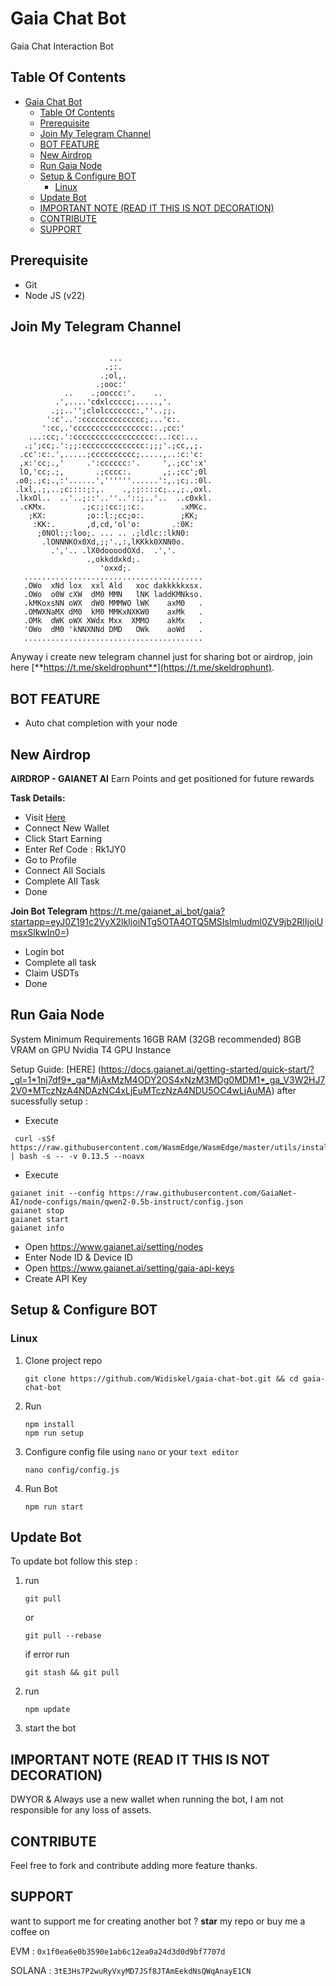# Gaia Chat Bot

Gaia Chat Interaction Bot

## Table Of Contents
- [Gaia Chat Bot](#gaia-chat-bot)
  - [Table Of Contents](#table-of-contents)
  - [Prerequisite](#prerequisite)
  - [Join My Telegram Channel](#join-my-telegram-channel)
  - [BOT FEATURE](#bot-feature)
  - [New Airdrop](#new-airdrop)
  - [Run Gaia Node](#run-gaia-node)
  - [Setup \& Configure BOT](#setup--configure-bot)
    - [Linux](#linux)
  - [Update Bot](#update-bot)
  - [IMPORTANT NOTE (READ IT THIS IS NOT DECORATION)](#important-note-read-it-this-is-not-decoration)
  - [CONTRIBUTE](#contribute)
  - [SUPPORT](#support)

## Prerequisite
- Git
- Node JS (v22)

## Join My Telegram Channel
```
                                                          
                      ...                                 
                     .;:.                                 
                    .;ol,.                                
                   .;ooc:'                                
            ..    .;ooccc:'.    ..                        
          .',....'cdxlccccc;.....,'.                      
         .;;..'';clolccccccc:,''..;;.                     
        ':c'..':cccccccccccccc;...'c:.                    
       ':cc,.'ccccccccccccccccc:..;cc:'                   
    ...:cc;.':cccccccccccccccccc:..:cc:...                
   .;';cc;.':;;:cccccccccccccc:;;;'.;cc,,;.               
  .cc':c:.',.....;cccccccccc;.....,..:c:'c:               
  ,x:'cc;.,'     .':cccccc:'.     ',.;cc':x'              
  lO,'cc;.;,       .;cccc:.       ,;.;cc';0l              
 .o0;.;c;.,:'......',''''''......':,.;c;.:0l.             
 .lxl,.;,..;c::::;:,.    .,:;::::c;..,;.,oxl.             
 .lkxOl..  ..'..;::'..''..'::;..'..  ..c0xkl.             
  .cKMx.        .;c:;:cc:;:c:.        .xMKc.              
    ;KX:         ;o::l:;cc;o:.        ;KK;                
     :KK:.       ,d,cd,'ol'o:       .:0K:                 
      ;0NOl:;:loo;. ... .. .;ldlc::lkN0:                  
       .lONNNKOx0Xd,;;'.,:,lKKkk0XNN0o.                   
         .','.. .lX0doooodOXd.  .','.                     
                 .,okkddxkd;.                             
                    'oxxd;.                               
   ........................................                              
   .OWo  xNd lox  xxl Ald   xoc dakkkkkxsx.              
   .OWo  o0W cXW  dM0 MMN   lNK laddKMNkso.               
   .kMKoxsNN oWX  dW0 MMMWO lWK    axM0   .                
   .OMWXNaMX dM0  kM0 MMKxNXKW0    axMk   .                 
   .OMk  dWK oWX XWdx Mxx  XMMO    akMx   .                 
   'OWo  dM0 'kNNXNNd DMD   OWk    aoWd   .                 
   ........................................

```           
                                              
                                              

Anyway i create new telegram channel just for sharing bot or airdrop, join here
[**https://t.me/skeldrophunt**](https://t.me/skeldrophunt).


## BOT FEATURE
- Auto chat completion with your node


## New Airdrop

**AIRDROP - GAIANET AI**
Earn Points and get positioned for future rewards

**Task Details:**
- Visit [Here](https://gaianet.ai/reward?invite_code=Rk1JY0)
- Connect New Wallet
- Click Start Earning
- Enter Ref Code : Rk1JY0
- Go to Profile
- Connect All Socials
- Complete All Task
- Done 

**Join Bot Telegram** https://t.me/gaianet_ai_bot/gaia?startapp=eyJ0Z191c2VyX2lkIjoiNTg5OTA4OTQ5MSIsImludml0ZV9jb2RlIjoiUmsxSlkwIn0=)

- Login bot
- Complete all task
- Claim USDTs
- Done

## Run Gaia Node

System Minimum Requirements
16GB RAM (32GB recommended)
8GB VRAM on GPU
Nvidia T4 GPU Instance

Setup Guide: [HERE] (https://docs.gaianet.ai/getting-started/quick-start/?_gl=1*1nj7df9*_ga*MjAxMzM4ODY2OS4xNzM3MDg0MDM1*_ga_V3W2HJ72V0*MTczNzA4NDAzNC4xLjEuMTczNzA4NDU5OC4wLjAuMA)
after sucessfully setup :
- Execute
```
 curl -sSf https://raw.githubusercontent.com/WasmEdge/WasmEdge/master/utils/install_v2.sh | bash -s -- -v 0.13.5 --noavx
```
- Execute 
```
gaianet init --config https://raw.githubusercontent.com/GaiaNet-AI/node-configs/main/qwen2-0.5b-instruct/config.json
gaianet stop
gaianet start
gaianet info
```
- Open https://www.gaianet.ai/setting/nodes
- Enter Node ID & Device ID
- Open https://www.gaianet.ai/setting/gaia-api-keys
- Create API Key

## Setup & Configure BOT

### Linux
1. Clone project repo
   ```
   git clone https://github.com/Widiskel/gaia-chat-bot.git && cd gaia-chat-bot
   ```
2. Run
   ```
   npm install 
   npm run setup
   ```
3. Configure config file using `nano` or your `text editor`
   ```
   nano config/config.js
   ```
4. Run Bot
   ```
   npm run start
   ```
   
## Update Bot

To update bot follow this step :
1. run
   ```
   git pull
   ```
   or
   ```
   git pull --rebase
   ```
   if error run
   ```
   git stash && git pull
   ```
2. run
   ```
   npm update
   ```
2. start the bot


## IMPORTANT NOTE (READ IT THIS IS NOT DECORATION)
DWYOR & Always use a new wallet when running the bot, I am not responsible for any loss of assets.


## CONTRIBUTE

Feel free to fork and contribute adding more feature thanks.

## SUPPORT

want to support me for creating another bot ?
**star** my repo or buy me a coffee on

EVM : `0x1f0ea6e0b3590e1ab6c12ea0a24d3d0d9bf7707d`

SOLANA : `3tE3Hs7P2wuRyVxyMD7JSf8JTAmEekdNsQWqAnayE1CN`
